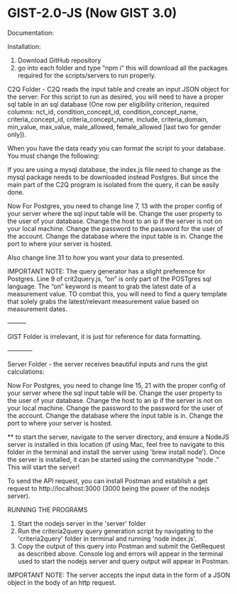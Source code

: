 # GIST-2.0-JS (Now GIST 3.0)

Documentation:

Installation:
1. Download GitHub repository
1. go into each folder and type “npm i” this will download all the packages required for the scripts/servers to run properly.

C2Q Folder - C2Q reads the input table and create an input JSON object for the server:
For this script to run as desired, you will need to have a proper sql table in an sql database (One row per eligibility criterion, required columns: nct_id, condition_concept_id, condition_concept_name, criteria_concept_id, criteria_concept_name, include, criteria_domain, min_value, max_value, male_allowed, female_allowed [last two for gender only]).

When you have the data ready you can format the script to your database.
You must change the following:

If you are using a mysql database, the index.js file need to change as the mysql package needs to be downloaded instead Postgres. But since the main part of the C2Q program is isolated from the query, it can be easily done.

Now For Postgres, you need to change line 7, 13 with the proper config of your server where the sql input table will be.
Change the user property to the user of your database.
Change the host to an ip if the server is not on your local machine.
Change the password to the password for the user of the account.
Change the database where the input table is in.
Change the port to where your server is hosted.

Also change line 31 to how you want your data to presented.


IMPORTANT NOTE:
The query generator has a slight preference for Postgres. Line 9 of crit2query.js, “on” is only part of the POSTgres sql language. The “on” keyword is meant to grab the latest date of a measurement value. TO combat this, you will need to find a query template that solely grabs the latest/relevant measurement value based on measurement dates.

———

GIST Folder is irrelevant, it is just for reference for data formatting.

————

Server Folder - the server receives beautiful inputs and runs the gist calculations:

Now For Postgres, you need to change line 15, 21 with the proper config of your server where the sql input table will be.
Change the user property to the user of your database.
Change the host to an ip if the server is not on your local machine.
Change the password to the password for the user of the account.
Change the database where the input table is in.
Change the port to where your server is hosted.

** to start the server, navigate to the server directory, and ensure a NodeJS server is installed in this location (if using Mac, feel free to navigate to this folder in the terminal and install the server using 'brew install node'). Once the server is installed, it can be started using the commandtype “node .”
This will start the server!

To send the API request, you can install Postman and establish a get request to http://localhost:3000 (3000 being the power of the nodejs server).

RUNNING THE PROGRAMS

1. Start the nodejs server in the 'server' folder
2. Run the criteria2query query generation script by navigating to the 'criteria2query' folder in terminal and running 'node index.js'.
3. Copy the output of this query into Postman and submit the GetRequest as described above. Console log and errors will appear in the terminal used to start the nodejs server and query output will appear in Postman.

IMPORTANT NOTE:
The server accepts the input data in the form of a JSON object in the body of an http request.
